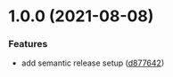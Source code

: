 # 1.0.0 (2021-08-08)


### Features

* add semantic release setup ([d877642](https://github.com/converge/deep-focus-theme/commit/d877642c62a532294aaaba95c0a7b18a706b6d39))
